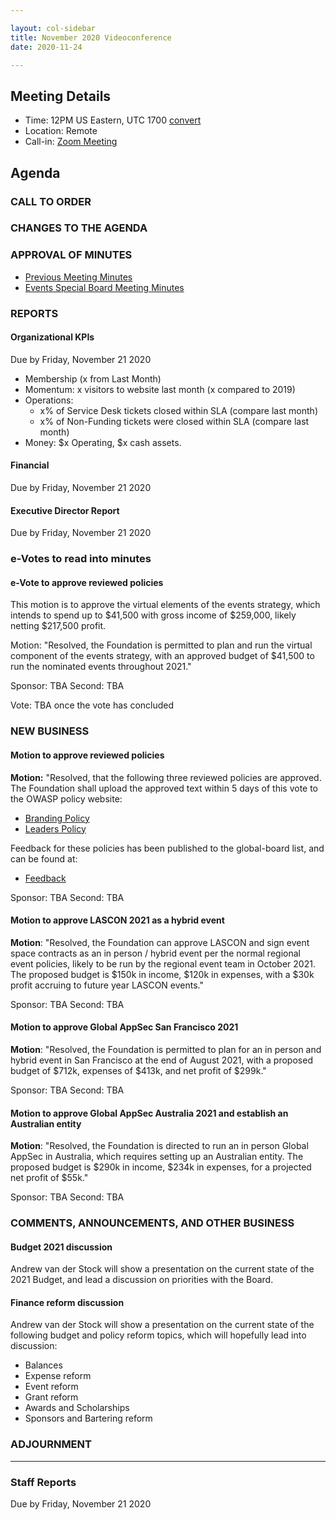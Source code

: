 ```yaml
---

layout: col-sidebar
title: November 2020 Videoconference
date: 2020-11-24

---
```


## Meeting Details

- Time: 12PM US Eastern, UTC 1700 [convert](https://www.timeanddate.com/worldclock/meetingdetails.html?year=2020&month=11&day=24&hour=17&min=0&sec=0&p1=16&p2=919&p3=78&p4=136&p5=137&p6=176&p7=179)
- Location: Remote
- Call-in: [Zoom Meeting](https://zoom.us/j/675935446)

## Agenda

### CALL TO ORDER

<!--
Board Members
- Gary Robinson, Grant Ongers, Martin Knobloch, Owen Pendlebury, Richard Greenberg, Sherif Mansour, Vandana Verma Sehgal

Guests
Andrew van der Stock, Tom Pappas, Dawn Aitken, Emily Berman, Harold Blankenship, Lisa Jones, Alonna Stock, Kelly Santalucia
-->

### CHANGES TO THE AGENDA

### APPROVAL OF MINUTES

- [Previous Meeting Minutes](/www-board/minutes/202010)
- [Events Special Board Meeting Minutes](/)

### REPORTS

#### Organizational KPIs

Due by Friday, November 21 2020

- Membership (x from Last Month)
- Momentum: x visitors to website last month (x compared to 2019)
- Operations:
  - x% of Service Desk tickets closed within SLA (compare last month)
  - x% of Non-Funding tickets were closed within SLA (compare last month)
- Money: $x Operating, $x cash assets.

#### Financial

Due by Friday, November 21 2020

#### Executive Director Report

Due by Friday, November 21 2020

### e-Votes to read into minutes
#### e-Vote to approve reviewed policies

This motion is to approve the virtual elements of the events strategy, which intends to spend up to $41,500 with gross income of $259,000, likely netting $217,500 profit.

Motion: "Resolved, the Foundation is permitted to plan and run the virtual component of the events strategy, with an approved budget of $41,500 to run the nominated events throughout 2021."

Sponsor: TBA
Second: TBA

Vote: TBA once the vote has concluded

### NEW BUSINESS

#### Motion to approve reviewed policies

**Motion:** "Resolved, that the following three reviewed policies are approved. The Foundation shall upload the approved text within 5 days of this vote to the OWASP policy website:

- [Branding Policy](https://owasp.org/www-policy/operational/branding)
- [Leaders Policy](https://owasp.org/www-policy/operational/leader)

Feedback for these policies has been published to the global-board list, and can be found at:

- [Feedback](https://owasp.org/www-staff/projects/202010-policy-review.html)

Sponsor: TBA
Second: TBA

#### Motion to approve LASCON 2021 as a hybrid event

**Motion**: "Resolved, the Foundation can approve LASCON and sign event space contracts as an in person / hybrid event per the normal regional event policies, likely to be run by the regional event team in October 2021. The proposed budget is \$150k in income, \$120k in expenses, with a \$30k profit accruing to future year LASCON events."

Sponsor: TBA
Second: TBA

#### Motion to approve Global AppSec San Francisco 2021

**Motion**: "Resolved, the Foundation is permitted to plan for an in person and hybrid event in San Francisco at the end of August 2021, with a proposed budget of \$712k, expenses of \$413k, and net profit of \$299k."

Sponsor: TBA
Second: TBA

#### Motion to approve Global AppSec Australia 2021 and establish an Australian entity

**Motion**: "Resolved, the Foundation is directed to run an in person Global AppSec in Australia, which requires setting up an Australian entity. The proposed budget is \$290k in income, \$234k in expenses, for a projected net profit of \$55k."

Sponsor: TBA
Second: TBA

### COMMENTS, ANNOUNCEMENTS, AND OTHER BUSINESS

#### Budget 2021 discussion

Andrew van der Stock will show a presentation on the current state of the 2021 Budget, and lead a discussion on priorities with the Board.

#### Finance reform discussion

Andrew van der Stock will show a presentation on the current state of the following budget and policy reform topics, which will hopefully lead into discussion:

- Balances
- Expense reform
- Event reform
- Grant reform
- Awards and Scholarships
- Sponsors and Bartering reform

### ADJOURNMENT

***

### Staff Reports

Due by Friday, November 21 2020